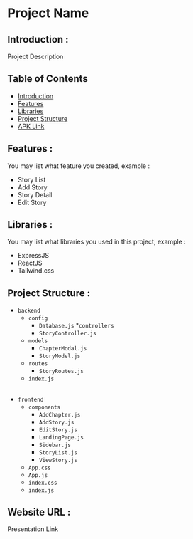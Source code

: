 # Project Name

## <a name="introduction"></a> Introduction :
Project Description

## Table of Contents

- [Introduction](#introduction)
- [Features](#features)
- [Libraries](#libraries)
- [Project Structure](#project-structures)
- [APK Link](#apk-link)

## <a name="features"></a> Features :
You may list what feature you created, example :
- Story List
- Add Story
- Story Detail
- Edit Story


## <a name="libraries"></a> Libraries :
You may list what libraries you used in this project, example :
- ExpressJS
- ReactJS
- Tailwind.css

## <a name="project-structures"></a> Project Structure :

* `backend`
  * `config`
    * `Database.js`
  *`controllers`
    * `StoryController.js`
  * `models`
    * `ChapterModal.js`
    * `StoryModel.js`
  * `routes`
    *  `StoryRoutes.js`
  * `index.js`

## 
 * `frontend`
   * `components`
     * `AddChapter.js`
     * `AddStory.js`
     * `EditStory.js`
     * `LandingPage.js`
     * `Sidebar.js`
     * `StoryList.js`
     * `ViewStory.js`
    * `App.css`
    * `App.js`
    * `index.css`
    * `index.js`

## <a name="apk-link"></a> Website URL :
Presentation Link
